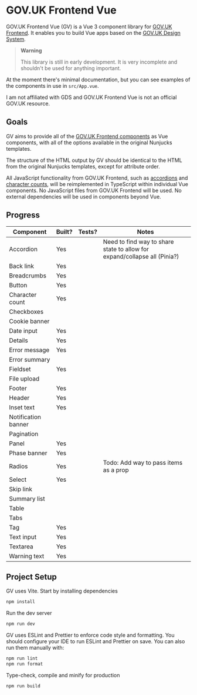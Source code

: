 # GOV.UK Frontend Vue

GOV.UK Frontend Vue (GV) is a Vue 3 component library for [GOV.UK Frontend](https://github.com/alphagov/govuk-frontend). It enables you to build Vue apps based on the [GOV.UK Design System](https://design-system.service.gov.uk/).

> **Warning**
>
> This library is still in early development. It is very incomplete and shouldn't be used for anything important.

At the moment there's minimal documentation, but you can see examples of the components in use in `src/App.vue`.

I am not affiliated with GDS and GOV.UK Frontend Vue is not an official GOV.UK resource.

## Goals

GV aims to provide all of the [GOV.UK Frontend components](https://design-system.service.gov.uk/components/) as Vue components, with all of the options available in the original Nunjucks templates.

The structure of the HTML output by GV should be identical to the HTML from the original Nunjucks templates, except for attribute order.

All JavaScript functionality from GOV.UK Frontend, such as [accordions](https://design-system.service.gov.uk/components/accordion/) and [character counts](https://design-system.service.gov.uk/components/character-count/), will be reimplemented in TypeScript within individual Vue components. No JavaScript files from GOV.UK Frontend will be used. No external dependencies will be used in components beyond Vue.

## Progress

| Component           | Built? | Tests? | Notes                                                                     |
|---------------------|--------|-------|---------------------------------------------------------------------------|
| Accordion           | Yes    |       | Need to find way to share state to allow for expand/collapse all (Pinia?) |
| Back link           | Yes    |       |                                                                           |
| Breadcrumbs         | Yes    |       |                                                                           |
| Button              | Yes    |       |                                                                           |
| Character count     | Yes    |       |                                                                           |
| Checkboxes          |        |       |                                                                           |
| Cookie banner       |        |       |                                                                           |
| Date input          | Yes    |       |                                                                           |
| Details             | Yes    |       |                                                                           |
| Error message       | Yes    |       |                                                                           |
| Error summary       |        |       |                                                                           |
| Fieldset            | Yes    |       |                                                                           |
| File upload         |        |       |                                                                           |
| Footer              | Yes    |       |                                                                           |
| Header              | Yes    |       |                                                                           |
| Inset text          | Yes    |       |                                                                           |
| Notification banner |        |       |                                                                           |
| Pagination          |        |       |                                                                           |
| Panel               | Yes    |       |                                                                           |
| Phase banner        | Yes    |       |                                                                           |
| Radios              | Yes    |       | Todo: Add way to pass items as a prop                                     |
| Select              | Yes    |       |                                                                           |
| Skip link           |        |       |                                                                           |
| Summary list        |        |       |                                                                           |
| Table               |        |       |                                                                           |
| Tabs                |        |       |                                                                           |
| Tag                 | Yes    |       |                                                                           |
| Text input          | Yes    |       |                                                                           |
| Textarea            | Yes    |       |                                                                           |
| Warning text        | Yes    |       |                                                                           |

## Project Setup

GV uses Vite. Start by installing dependencies

```sh
npm install
```

Run the dev server

```sh
npm run dev
```

GV uses ESLint and Prettier to enforce code style and formatting. You should configure your IDE to run ESLint and Prettier on save. You can also run them manually with:

```sh
npm run lint
npm run format
```

Type-check, compile and minify for production

```sh
npm run build
```

